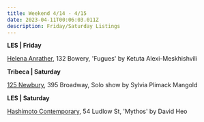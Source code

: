 ```yaml
---
title: Weekend 4/14 - 4/15
date: 2023-04-11T00:06:03.011Z
description: Friday/Saturday Listings
---
```

**L﻿ES | Friday**

[Helena Anrather](https://helenaanrather.com/exhibition/fugues/), 132 Bowery, 'Fugues' by Ketuta Alexi-Meskhishvili

**T﻿ribeca | Saturday**

[125 Newbury](https://www.125newbury.com/exhibitions/sylvia-plimack-mangold), 395 Broadway, Solo show by Sylvia Plimack Mangold

**L﻿ES | Saturday**

[Hashimoto Contemporary](https://www.hashimotocontemporary.com/exhibitions/228-david-heo-mythos/overview/), 54 Ludlow St, 'Mythos' by David Heo